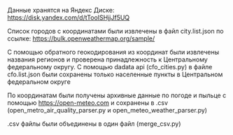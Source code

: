 
Данные хранятся на Яндекс Диске: https://disk.yandex.com/d/tTooISHjjJf5UQ

Список городов с координатами были извлечены в файл city.list.json по ссылке: https://bulk.openweathermap.org/sample/

С помощью обратного геокодирования из координат были извлечены названия регионов и проверена принадлежность к Центральному федеральному округу. С помощью dadata api (cfo_cities.py) в файле cfo.list.json были сохранены только населенные пункты в Центральном федеральном округе

По координатам были получены архивные данные по погоде и пыльце с помощью https://open-meteo.com и сохранены в .csv (open_metro_air_quality_parser.py и open_meteo_weather_parser.py)

.csv файлы были объединены в один файл (merge_csv.py)
